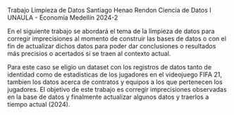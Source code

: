 Trabajo Limpieza de Datos 
Santiago Henao Rendon 
Ciencia de Datos I 
UNAULA - Economía 
Medellín 
2024-2

En el siguiente trabajo se abordará el tema de la limpieza de datos para corregir imprecisiones al momento de construir las bases de datos o con el fin de actualizar dichos datos para poder dar conclusiones o resultados más precisios o acertados si se traen al contexto actual.

Para este caso se eligio un dataset con los registros de datos tanto de identidad como de estadisticas de los jugadores en el videojuego FIFA 21, tambien los datos acerca de contratos y equipos a los que pertenecen los jugadores. El objetivo de este trabajo es corregir imprecisiones observadas en la base de datos y finalmente actualizar algunos datos y traerlos a tiempo actual (2024).